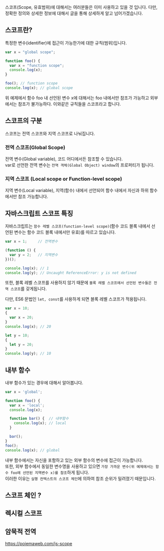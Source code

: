 <!-- ---
layout: post
tags: [dev-blog, javascript]
image: /covers/jekyll.png
title: Javascript Scope 이해하기
author: minhyeong.jang
date: 2020-01-07 23:39
--- -->

스코프(Scope, 유효범위)에 대해서는 여러분들은 이미 사용하고 있을 것 입니다. 다만, 정확한 정의와 상세한 정보에 대해서 글을 통해 상세하게 알고 넘어가겠습니다.

## 스코프란?

특정한 변수(identifier)에 접근이 가능한가에 대한 규칙(범위)입니다.

```js
var x = "global scope";

function foo() {
  var x = "function scope";
  console.log(x);
}

foo(); // function scope
console.log(x); // global scope
```

위 예제에서 함수 foo 내 선언된 변수 x에 대해서는 foo 내에서만 참조가 가능하고 외부에서는 참조가 불가능하다. 이와같은 규칙들을 스코프라고 합니다.

## 스코프의 구분

스코프는 전역 스코프와 지역 스코프로 나눠집니다.

### 전역 스코프(Global Scope)

전역 변수(Global variable), 코드 어디에서든 참조할 수 있습니다.  
var로 선언한 전역 변수는 `전역 객체(Global Object) window`의 프로퍼티가 됩니다.

### 지역 스코프 (Local scope or Function-level scope)

지역 변수(Local variable), 지역(함수) 내에서 선언되어 함수 내에서 자신과 하위 함수에서만 참조 가능합니다.

## 자바스크립트 스코프 특징

자바스크립트는 `함수 레벨 스코프(function-level scope)`(함수 코드 블록 내에서 선언된 변수는 함수 코드 블록 내에서만 유효)를 따르고 있습니다.

```js
var x = 1;     // 전역변수

(function () {
  var y = 2;   // 지역변수
})();

console.log(x); // 1
console.log(y); // Uncaught ReferenceError: y is not defined
```

또한, 블록 레벨 스코프를 사용하지 않기 때문에 `블록 레벨 스코프에서 선언된 변수들은 전역 스코프`를 갖게됩니다.

다만, ES6 문법인 `let, const`를 사용하게 되면 블록 레벨 스코프가 적용됩니다.

```js
var x = 10;
{
  var x = 20;
}
console.log(x); // 20

let y = 10;
{
  let y = 20;
}
console.log(y); // 10
```

## 내부 함수

내부 함수가 있는 경우에 대해서 알아봅니다.

```js
var x = 'global';

function foo() {
  var x = 'local';
  console.log(x);

  function bar() {  // 내부함수
    console.log(x); // local
  }

  bar();
}
foo();
console.log(x); // global
```

내부 함수에서는 자신을 포함하고 있는 외부 함수의 변수에 접근이 가능합니다.  
또한, 외부 함수에서 동일한 변수명을 사용하고 있으면 `가장 가까운 변수(위 예제에서는 함수 foo에 선언된 지역변수 x)를 참조`하게 됩니다.  
이러한 이유는 `실행 컨텍스트의 스코프 체인`에 의하여 참조 순위가 밀려졌기 때문입니다.

## 스코프 체인 ?


## 렉시컬 스코프

## 암묵적 전역

https://poiemaweb.com/js-scope